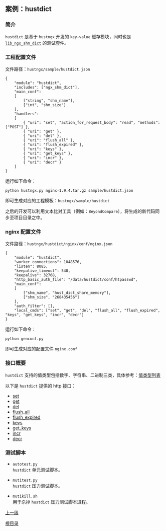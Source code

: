 案例：hustdict
--

### 简介 ###

`hustdict` 是基于 `hustngx` 开发的 `key-value` 缓存模块，同时也是 [`lib_ngx_shm_dict`](../advanced/lib_hustngx/core_module.md) 的测试套件。

### 工程配置文件 ###

文件路径：`hustngx/sample/hustdict.json`

    {
	    "module": "hustdict",
	    "includes": ["ngx_shm_dict"],
	    "main_conf":
	    [
	        ["string", "shm_name"],
	        ["int", "shm_size"]
	    ],
	    "handlers":
	    [
	        { "uri": "set", "action_for_request_body": "read", "methods": ["POST"] },
	        { "uri": "get" },
	        { "uri": "del" },
	        { "uri": "flush_all" },
	        { "uri": "flush_expired" },
	        { "uri": "keys" },
	        { "uri": "get_keys" },
	        { "uri": "incr" },
	        { "uri": "decr" }
	    ]
	}

运行如下命令：

    python hustngx.py nginx-1.9.4.tar.gz sample/hustdict.json

即可生成对应的工程模板：`hustngx/sample/hustdict`

之后的开发可以利用文本比对工具（例如：`BeyondCompare`），将生成的新代码同步至项目目录之中。

### nginx 配置文件 ###

文件路径：`hustngx/hustdict/nginx/conf/nginx.json`

    {
	    "module": "hustdict",
	    "worker_connections": 1048576,
	    "listen": 8085,
	    "keepalive_timeout": 540,
	    "keepalive": 32768,
	    "http_basic_auth_file": "/data/hustdict/conf/htpasswd",
	    "main_conf":
	    [
	        ["shm_name", "hust_dict_share_memory"],
	        ["shm_size", "268435456"]
	    ],
	    "auth_filter": [],
	    "local_cmds": ["set", "get", "del", "flush_all", "flush_expired", "keys", "get_keys", "incr", "decr"]
	}

运行如下命令：

    python genconf.py

即可生成对应的配置文件 `nginx.conf`

### 接口概要 ###
`hustdict` 支持的值类型包括数字、字符串、二进制三类，具体参考：[值类型列表](hustdict/types.md)

以下是 `hustdict` 提供的 http 接口：

* [set](hustdict/set.md)
* [get](hustdict/get.md)
* [del](hustdict/del.md)
* [flush_all](hustdict/flush_all.md)
* [flush_expired](hustdict/flush_expired.md)
* [keys](hustdict/keys.md)
* [get_keys](hustdict/get_keys.md)
* [incr](hustdict/incr.md)
* [decr](hustdict/decr.md)

### 测试脚本 ###

* `autotest.py`  
`hustdict` 单元测试脚本。

* `mutitest.py`  
`hustdict` 压力测试脚本。

* `mutikill.sh`  
用于杀掉 `hustdict` 压力测试脚本进程。

[上一级](index.md)

[根目录](../index.md)